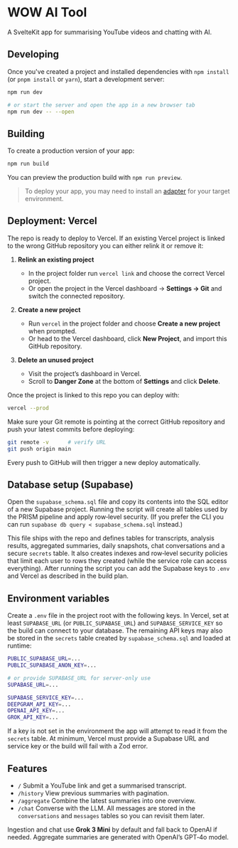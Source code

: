 # WOW AI Tool

A SvelteKit app for summarising YouTube videos and chatting with AI.

## Developing

Once you've created a project and installed dependencies with `npm install` (or `pnpm install` or `yarn`), start a development server:

```bash
npm run dev

# or start the server and open the app in a new browser tab
npm run dev -- --open
```

## Building

To create a production version of your app:

```bash
npm run build
```

You can preview the production build with `npm run preview`.

> To deploy your app, you may need to install an [adapter](https://svelte.dev/docs/kit/adapters) for your target environment.

## Deployment: Vercel

The repo is ready to deploy to Vercel. If an existing Vercel project is linked
to the wrong GitHub repository you can either relink it or remove it:

1. **Relink an existing project**
   - In the project folder run `vercel link` and choose the correct Vercel
     project.
   - Or open the project in the Vercel dashboard → **Settings → Git** and switch
     the connected repository.

2. **Create a new project**
   - Run `vercel` in the project folder and choose **Create a new project** when
     prompted.
   - Or head to the Vercel dashboard, click **New Project**, and import this
     GitHub repository.

3. **Delete an unused project**
   - Visit the project’s dashboard in Vercel.
   - Scroll to **Danger Zone** at the bottom of **Settings** and click
     **Delete**.

Once the project is linked to this repo you can deploy with:

```bash
vercel --prod
```

Make sure your Git remote is pointing at the correct GitHub repository and
push your latest commits before deploying:

```bash
git remote -v      # verify URL
git push origin main
```

Every push to GitHub will then trigger a new deploy automatically.

## Database setup (Supabase)

Open the `supabase_schema.sql` file and copy its contents into the SQL editor of
a new Supabase project. Running the script will create all tables used by the
PRISM pipeline and apply row‑level security. (If you prefer the CLI you can run
`supabase db query < supabase_schema.sql` instead.)

This file ships with the repo and defines tables for transcripts, analysis
results, aggregated summaries, daily snapshots, chat conversations and a secure
`secrets` table. It also creates indexes and row‑level security policies that
limit each user to rows they created (while the service role can access
everything). After running the script you can add the Supabase keys to `.env`
and Vercel as described in the build plan.

## Environment variables

Create a `.env` file in the project root with the following keys. In Vercel,
set at least `SUPABASE_URL` (or `PUBLIC_SUPABASE_URL`) and
`SUPABASE_SERVICE_KEY` so the build can connect to your database. The remaining
API keys may also be stored in the `secrets` table created by
`supabase_schema.sql` and loaded at runtime:

```bash
PUBLIC_SUPABASE_URL=...
PUBLIC_SUPABASE_ANON_KEY=...

# or provide SUPABASE_URL for server-only use
SUPABASE_URL=...

SUPABASE_SERVICE_KEY=...
DEEPGRAM_API_KEY=...
OPENAI_API_KEY=...
GROK_API_KEY=...
```

If a key is not set in the environment the app will attempt to read it from the
`secrets` table. At minimum, Vercel must provide a Supabase URL and service key
or the build will fail with a Zod error.

## Features

- `/` Submit a YouTube link and get a summarised transcript.
- `/history` View previous summaries with pagination.
- `/aggregate` Combine the latest summaries into one overview.
- `/chat` Converse with the LLM. All messages are stored in the `conversations`
  and `messages` tables so you can revisit them later.

Ingestion and chat use **Grok 3 Mini** by default and fall back to OpenAI if
needed. Aggregate summaries are generated with OpenAI’s GPT‑4o model.
